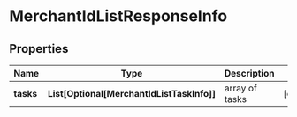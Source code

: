 # MerchantIdListResponseInfo


## Properties

| Name | Type | Description | Notes |
|------------ | ------------- | ------------- | -------------|
**tasks** | **List[Optional[MerchantIdListTaskInfo]]** | array of tasks |[optional]|